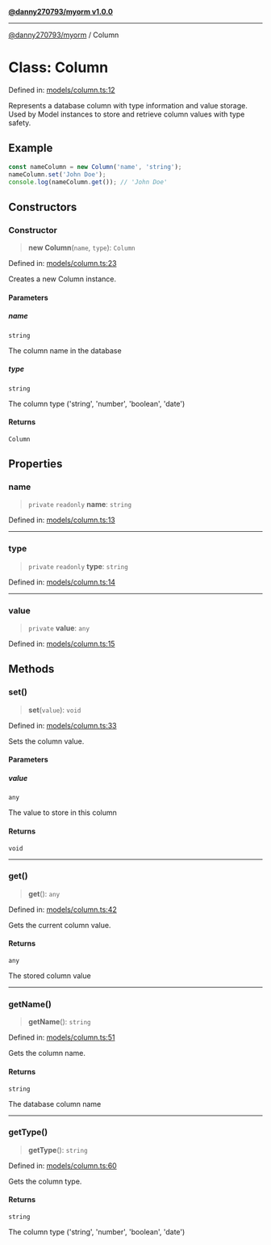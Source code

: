 [**@danny270793/myorm v1.0.0**](../README.md)

***

[@danny270793/myorm](../globals.md) / Column

# Class: Column

Defined in: [models/column.ts:12](https://github.com/danny270793/MyORM/blob/9faec68ed1d5f8ec030994851f3cd734dd1ff811/src/libraries/models/column.ts#L12)

Represents a database column with type information and value storage.
Used by Model instances to store and retrieve column values with type safety.

## Example

```typescript
const nameColumn = new Column('name', 'string');
nameColumn.set('John Doe');
console.log(nameColumn.get()); // 'John Doe'
```

## Constructors

### Constructor

> **new Column**(`name`, `type`): `Column`

Defined in: [models/column.ts:23](https://github.com/danny270793/MyORM/blob/9faec68ed1d5f8ec030994851f3cd734dd1ff811/src/libraries/models/column.ts#L23)

Creates a new Column instance.

#### Parameters

##### name

`string`

The column name in the database

##### type

`string`

The column type ('string', 'number', 'boolean', 'date')

#### Returns

`Column`

## Properties

### name

> `private` `readonly` **name**: `string`

Defined in: [models/column.ts:13](https://github.com/danny270793/MyORM/blob/9faec68ed1d5f8ec030994851f3cd734dd1ff811/src/libraries/models/column.ts#L13)

***

### type

> `private` `readonly` **type**: `string`

Defined in: [models/column.ts:14](https://github.com/danny270793/MyORM/blob/9faec68ed1d5f8ec030994851f3cd734dd1ff811/src/libraries/models/column.ts#L14)

***

### value

> `private` **value**: `any`

Defined in: [models/column.ts:15](https://github.com/danny270793/MyORM/blob/9faec68ed1d5f8ec030994851f3cd734dd1ff811/src/libraries/models/column.ts#L15)

## Methods

### set()

> **set**(`value`): `void`

Defined in: [models/column.ts:33](https://github.com/danny270793/MyORM/blob/9faec68ed1d5f8ec030994851f3cd734dd1ff811/src/libraries/models/column.ts#L33)

Sets the column value.

#### Parameters

##### value

`any`

The value to store in this column

#### Returns

`void`

***

### get()

> **get**(): `any`

Defined in: [models/column.ts:42](https://github.com/danny270793/MyORM/blob/9faec68ed1d5f8ec030994851f3cd734dd1ff811/src/libraries/models/column.ts#L42)

Gets the current column value.

#### Returns

`any`

The stored column value

***

### getName()

> **getName**(): `string`

Defined in: [models/column.ts:51](https://github.com/danny270793/MyORM/blob/9faec68ed1d5f8ec030994851f3cd734dd1ff811/src/libraries/models/column.ts#L51)

Gets the column name.

#### Returns

`string`

The database column name

***

### getType()

> **getType**(): `string`

Defined in: [models/column.ts:60](https://github.com/danny270793/MyORM/blob/9faec68ed1d5f8ec030994851f3cd734dd1ff811/src/libraries/models/column.ts#L60)

Gets the column type.

#### Returns

`string`

The column type ('string', 'number', 'boolean', 'date')
